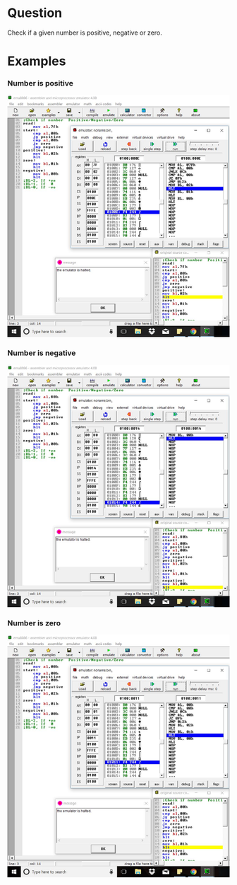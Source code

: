 # Question
Check if a given number is positive, negative or zero.

# Examples
### Number is positive <br/>
![ex1](ex1.JPG)

### Number is negative 
![ex2](ex2.JPG)

### Number is zero <br/>
![ex3](ex3.JPG)

